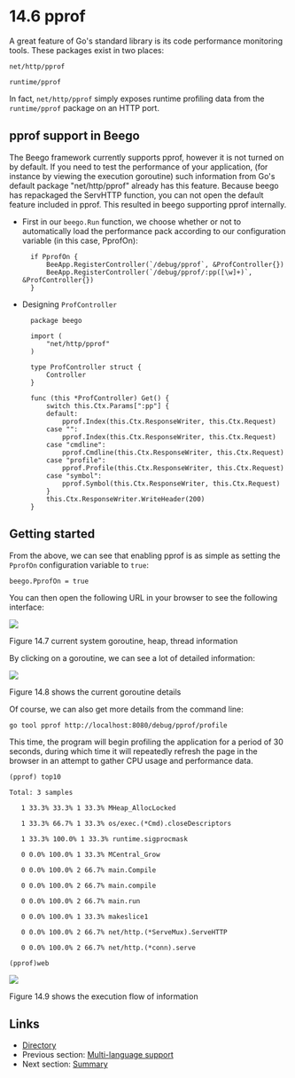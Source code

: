 # 14.6 pprof

A great feature of Go's standard library is its code performance monitoring tools. These packages exist in two places:

	net/http/pprof
	
	runtime/pprof

In fact, `net/http/pprof` simply exposes runtime profiling data from the `runtime/pprof` package on an HTTP port. 

## pprof support in Beego 

The Beego framework currently supports pprof, however it is not turned on by default. If you need to test the performance of your application, (for instance by viewing the execution goroutine) such information from Go's default package "net/http/pprof" already has this feature. Because beego has repackaged the ServHTTP function, you can not open the default feature included in pprof. This resulted in beego supporting pprof internally.

- First in our `beego.Run` function, we choose whether or not to automatically load the performance pack according to our configuration variable (in this case, PprofOn):

		if PprofOn {
			BeeApp.RegisterController(`/debug/pprof`, &ProfController{})
			BeeApp.RegisterController(`/debug/pprof/:pp([\w]+)`, &ProfController{})
		}

- Designing `ProfController`

		package beego

		import (
			"net/http/pprof"
		)
		
		type ProfController struct {
			Controller
		}
		
		func (this *ProfController) Get() {
			switch this.Ctx.Params[":pp"] {
			default:
				pprof.Index(this.Ctx.ResponseWriter, this.Ctx.Request)
			case "":
				pprof.Index(this.Ctx.ResponseWriter, this.Ctx.Request)
			case "cmdline":
				pprof.Cmdline(this.Ctx.ResponseWriter, this.Ctx.Request)
			case "profile":
				pprof.Profile(this.Ctx.ResponseWriter, this.Ctx.Request)
			case "symbol":
				pprof.Symbol(this.Ctx.ResponseWriter, this.Ctx.Request)
			}
			this.Ctx.ResponseWriter.WriteHeader(200)
		}


## Getting started

From the above, we can see that enabling pprof is as simple as setting the `PprofOn` configuration variable to `true`:

	beego.PprofOn = true

You can then open the following URL in your browser to see the following interface:

![](my-obsidian/langs%20and%20more/go.md/en/images/14.6.pprof.png)

Figure 14.7 current system goroutine, heap, thread information

By clicking on a goroutine, we can see a lot of detailed information:

![](my-obsidian/langs%20and%20more/go.md/en/images/14.6.pprof2.png)

Figure 14.8 shows the current goroutine details

Of course, we can also get more details from the command line: 

	go tool pprof http://localhost:8080/debug/pprof/profile
	
This time, the program will begin profiling the application for a period of 30 seconds, during which time it will repeatedly refresh the page in the browser in an attempt to gather CPU usage and performance data.

	(pprof) top10

	Total: 3 samples

       1 33.3% 33.3% 1 33.3% MHeap_AllocLocked

       1 33.3% 66.7% 1 33.3% os/exec.(*Cmd).closeDescriptors

       1 33.3% 100.0% 1 33.3% runtime.sigprocmask

       0 0.0% 100.0% 1 33.3% MCentral_Grow

       0 0.0% 100.0% 2 66.7% main.Compile

       0 0.0% 100.0% 2 66.7% main.compile

       0 0.0% 100.0% 2 66.7% main.run

       0 0.0% 100.0% 1 33.3% makeslice1

       0 0.0% 100.0% 2 66.7% net/http.(*ServeMux).ServeHTTP

       0 0.0% 100.0% 2 66.7% net/http.(*conn).serve	

	(pprof)web
	
![](my-obsidian/langs%20and%20more/go.md/en/images/14.6.pprof3.png)

Figure 14.9 shows the execution flow of information

## Links

- [Directory](build-web-application-with-golang-en.md)
- Previous section: [Multi-language support](14.5.md)
- Next section: [Summary](14.7.md)

